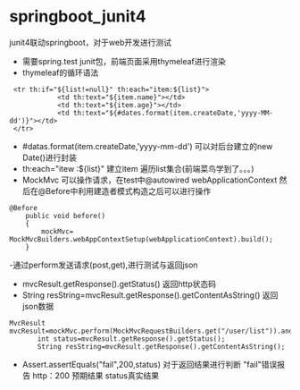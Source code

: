 # springboot_junit4
junit4联动springboot，对于web开发进行测试
- 需要spring.test junit包，前端页面采用thymeleaf进行渲染
- thymeleaf的循环语法
```
 <tr th:if="${list!=null}" th:each="item:${list}">
            <td th:text="${item.name}"></td>
            <td th:text="${item.age}"></td>
            <td th:text="${#dates.format(item.createDate,'yyyy-MM-dd')}"></td>
 </tr>
 ```
 - #datas.format(item.createDate,'yyyy-mm-dd') 可以对后台建立的new Date()进行封装
- th:each="itew :${list}" 建立item 遍历list集合(前端菜鸟学到了。。。)
- MockMvc 可以操作请求，在test中@autowired webApplicationContext 然后在@Before中利用建造者模式构造之后可以进行操作
```
@Before
    public void before()
    {
        mockMvc= MockMvcBuilders.webAppContextSetup(webApplicationContext).build();
    }
 ```
 -通过perform发送请求(post,get),进行测试与返回json
 - mvcResult.getResponse().getStatus() 返回http状态码
 -  String resString=mvcResult.getResponse().getContentAsString() 返回json数据
 ```
 MvcResult mvcResult=mockMvc.perform(MockMvcRequestBuilders.get("/user/list")).andReturn();
        int status=mvcResult.getResponse().getStatus();
        String resString=mvcResult.getResponse().getContentAsString();
 ```
 -  Assert.assertEquals("fail",200,status) 对于返回结果进行判断  "fail"错误报告 http：200 预期结果  status真实结果
